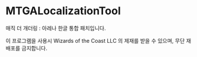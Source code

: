 # MTGALocalizationTool

매직 더 개더링 : 아레나 한글 통합 패치입니다. 

이 프로그램을 사용시 Wizards of the Coast LLC 의 제재를 받을 수 있으며, 무단 재배포를 금지합니다. 




